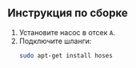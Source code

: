 ## Инструкция по сборке
1. Установите насос в отсек `A`.
2. Подключите шланги:
   ```bash
   sudo apt-get install hoses
